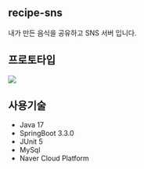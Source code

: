 ## recipe-sns
내가 만든 음식을 공유하고 SNS 서버 입니다.

## 프로토타입
![](https://velog.velcdn.com/images/kimbro97/post/13324ca7-e70f-45f2-bc46-9e1f68deb14d/image.png)

## 사용기술
- Java 17
- SpringBoot 3.3.0
- JUnit 5
- MySql
- Naver Cloud Platform
